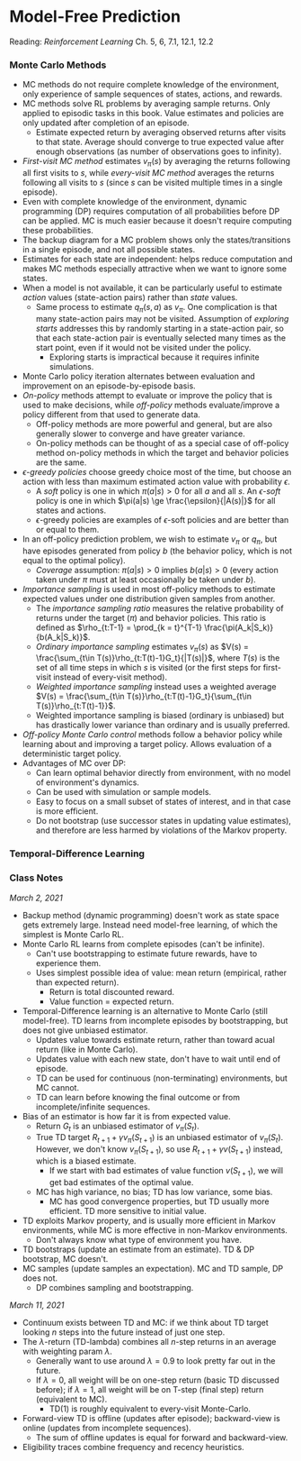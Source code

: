# Model-Free Prediction

Reading: *Reinforcement Learning* Ch. 5, 6, 7.1, 12.1, 12.2

### Monte Carlo Methods

- MC methods do not require complete knowledge of the environment, only experience of sample sequences of states, actions, and rewards.
- MC methods solve RL problems by averaging sample returns. Only applied to episodic tasks in this book. Value estimates and policies are only updated after completion of an episode.
  - Estimate expected return by averaging observed returns after visits to that state. Average should converge to true expected value after enough observations (as number of observations goes to infinity).
- *First-visit MC method* estimates $v_\pi(s)$ by averaging the returns following all first visits to $s$, while *every-visit MC method* averages the returns following all visits to $s$ (since $s$ can be visited multiple times in a single episode).
- Even with complete knowledge of the environment, dynamic programming (DP) requires computation of all probabilities before DP can be applied. MC is much easier because it doesn't require computing these probabilities.
- The backup diagram for a MC problem shows only the states/transitions in a single episode, and not all possible states.
- Estimates for each state are independent: helps reduce computation and makes MC methods especially attractive when we want to ignore some states. 
- When a model is not available, it can be particularly useful to estimate *action* values (state-action pairs) rather than *state* values.
  - Same process to estimate $q_\pi(s, a)$ as $v_\pi$. One complication is that many state-action pairs may not be visited. Assumption of *exploring starts* addresses this by randomly starting in a state-action pair, so that each state-action pair is eventually selected many times as the start point, even if it would not be visited under the policy.
    - Exploring starts is impractical because it requires infinite simulations.
- Monte Carlo policy iteration alternates between evaluation and improvement on an episode-by-episode basis.
- *On-policy* methods attempt to evaluate or improve the policy that is used to make decisions, while *off-policy* methods evaluate/improve a policy different from that used to generate data.
  - Off-policy methods are more powerful and general, but are also generally slower to converge and have greater variance.
  - On-policy methods can be thought of as a special case of off-policy method on-policy methods in which the target and behavior policies are the same.
- *$\epsilon$-greedy policies* choose greedy choice most of the time, but choose an action with less than maximum estimated action value with probability $\epsilon$.
  - A *soft* policy is one in which $\pi(a|s)>0$ for all $a$ and all $s$. An *$\epsilon$-soft* policy is one in which $\pi(a|s) \ge \frac{\epsilon}{|A(s)|}$ for all states and actions.
  - $\epsilon$-greedy policies are examples of $\epsilon$-soft policies and are better than or equal to them.
- In an off-policy prediction problem, we wish to estimate $v_\pi$ or $q_\pi$, but have episodes generated from policy $b$ (the behavior policy, which is not equal to the optimal policy).
  - *Coverage* assumption: $\pi(a|s)>0$ implies $b(a|s) >0$ (every action taken under $\pi$ must at least occasionally be taken under $b$).
- *Importance sampling* is used in most off-policy methods to estimate expected values under one distribution given samples from another.
  - The *importance sampling ratio* measures the relative probability of returns under the target ($\pi$) and behavior policies. This ratio is defined as $\rho_{t:T-1} = \prod_{k = t}^{T-1} \frac{\pi(A_k|S_k)}{b(A_k|S_k)}$.
  - *Ordinary importance sampling* estimates $v_\pi(s)$ as $V(s) = \frac{\sum_{t\in T(s)}\rho_{t:T(t)-1}G_t}{|T(s)|}$, where $T(s)$ is the set of all time steps in which $s$ is visited (or the first steps for first-visit instead of every-visit method).
  - *Weighted importance sampling* instead uses a weighted average $V(s) = \frac{\sum_{t\in T(s)}\rho_{t:T(t)-1}G_t}{\sum_{t\in T(s)}\rho_{t:T(t)-1}}$.
  - Weighted importance sampling is biased (ordinary is unbiased) but has drastically lower variance than ordinary and is usually preferred.
- *Off-policy Monte Carlo control* methods follow a behavior policy while learning about and improving a target policy. Allows evaluation of a deterministic target policy.
- Advantages of MC over DP:
  - Can learn optimal behavior directly from environment, with no model of environment's dynamics.
  - Can be used with simulation or sample models.
  - Easy to focus on a small subset of states of interest, and in that case is more efficient.
  - Do not bootstrap (use successor states in updating value estimates), and therefore are less harmed by violations of the Markov property.

### Temporal-Difference Learning



### Class Notes

*March 2, 2021*

- Backup method (dynamic programming) doesn't work as state space gets extremely large. Instead need model-free learning, of which the simplest is Monte Carlo RL.
- Monte Carlo RL learns from complete episodes (can't be infinite).
  - Can't use bootstrapping to estimate future rewards, have to experience them.
  - Uses simplest possible idea of value: mean return (empirical, rather than expected return).
    - Return is total discounted reward.
    - Value function = expected return.
- Temporal-Difference learning is an alternative to Monte Carlo (still model-free). TD learns from incomplete episodes by bootstrapping, but does not give unbiased estimator.
  - Updates value towards estimate return, rather than toward acual return (like in Monte Carlo).
  - Updates value with each new state, don't have to wait until end of episode.
  - TD can be used for continuous (non-terminating) environments, but MC cannot.
  - TD can learn before knowing the final outcome or from incomplete/infinite sequences.
- Bias of an estimator is how far it is from expected value.
  - Return $G_t$ is an unbiased estimator of $v_\pi(S_t)$.
  - True TD target $R_{t+1} + \gamma v_\pi(S_{t+1})$ is an unbiased estimator of $v_\pi (S_t)$. However, we don't know $v_\pi(S_{t+1})$, so use $R_{t+1} + \gamma v(S_{t+1})$ instead, which is a biased estimate.
    - If we start with bad estimates of value function $v(S_{t+1})$, we will get bad estimates of the optimal value.
  - MC has high variance, no bias; TD has low variance, some bias.
    - MC has good convergence properties, but TD usually more efficient. TD more sensitive to initial value.
- TD exploits Markov property, and is usually more efficient in Markov environments, while MC is more effective in non-Markov environments.
  - Don't always know what type of environment you have.
- TD bootstraps (update an estimate from an estimate). TD & DP bootstrap, MC doesn't.
- MC samples (update samples an expectation). MC and TD sample, DP does not.
  - DP combines sampling and bootstrapping.

*March 11, 2021*

- Continuum exists between TD and MC: if we think about TD target looking $n$ steps into the future instead of just one step.
- The $\lambda$-return (TD-lambda) combines all $n$-step returns in an average with weighting param $\lambda$.
  - Generally want to use around $\lambda = 0.9$ to look pretty far out in the future.
  - If $\lambda = 0$, all weight will be on one-step return (basic TD discussed before); if $\lambda = 1$, all weight will be on T-step (final step) return  (equivalent to MC).
    - TD(1) is roughly equivalent to every-visit Monte-Carlo.
- Forward-view TD is offline (updates after episode); backward-view is online (updates from incomplete sequences).
  - The sum of offline updates is equal for forward and backward-view.
- Eligibility traces combine frequency and recency heuristics.